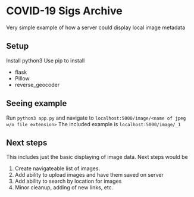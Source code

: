 # COVID-19 Sigs Archive

Very simple example of how a server could display local image metadata

## Setup
Install python3
Use pip to install
* flask
* Pillow
* reverse_geocoder

## Seeing example
Run `python3 app.py` and navigate to `localhost:5000/image/<name of jpeg w/o file extension>`
The included example is `localhost:5000/image/_1`

## Next steps
This includes just the basic displaying of image data. Next steps would be
1) Create navigateable list of images.
2) Add ability to upload images and have them saved on server
3) Add ability to search by location for images
4) Minor cleanup, adding of new links, etc.

